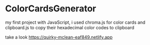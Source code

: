 # ColorCardsGenerator

my first project with JavaScript, i used chroma.js for color cards and clipboard.js to copy their hexadecimal color codes to clipboard

take a look
https://quirky-mclean-eaf849.netlify.app
